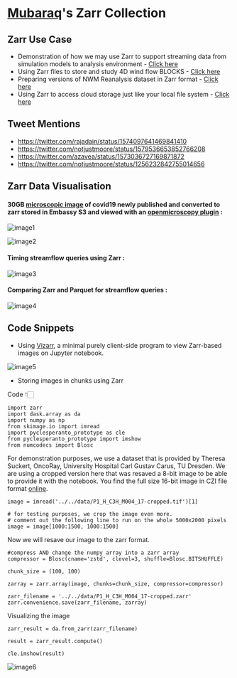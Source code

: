 # [Mubaraq](https://github.com/Mubarraqqq/)'s Zarr Collection


## Zarr Use Case
- Demonstration of how we may use Zarr to support streaming data from simulation models to analysis environment - [Click here](https://medium.com/pangeo/streaming-zarr-ccf0d518b1c0)
- Using Zarr files to store and study 4D wind flow BLOCKS - [Click here](https://vortexfdc.com/zarr-the-new-format-to-store-and-study-4d-wind-flow-blocks/)
- Preparing versions of NWM Reanalysis dataset in Zarr format - [Click here](https://github.com/azavea/noaa-hydro-data/blob/master/src/esip-2022-presentation/save_zarr_data.ipynb)
- Using Zarr to access cloud storage just like your local file system - [Click here](https://measurespace.medium.com/use-zarr-to-access-clound-storage-just-like-your-local-file-system-d67607cb128b)


## Tweet Mentions

- https://twitter.com/rajadain/status/1574097641469841410
- https://twitter.com/notjustmoore/status/1579536653852766208
- https://twitter.com/azavea/status/1573036727169871872
- https://twitter.com/notjustmoore/status/1256232842755014656


## Zarr Data Visualisation

#### 30GB [microscopic image](https://twitter.com/notjustmoore/status/1256232842755014656) of covid19 newly published and converted to zarr stored in Embassy S3 and viewed with an [openmicroscopy plugin](https://www.openmicroscopy.org/bio-formats/) :

![image1](/_data/Mubarraqqq/images/Microscopy1.jpg)

![image2](/_data/Mubarraqqq/images/Microscopy2.jpg)


#### Timing streamflow queries using Zarr :

![image3](/_data/Mubarraqqq/images/TimingZarr.png)


#### Comparing Zarr and Parquet for streamflow queries :

![image4](/_data/Mubarraqqq/images/ComparingPandZ.png)

## Code Snippets

- Using [Vizarr](https://hms-dbmi.github.io/vizarr), a minimal purely client-side program to view Zarr-based images on Jupyter notebook.

![image5](/_data/Mubarraqqq/images/vizarr.png)


- Storing images in chunks using Zarr

Code 👇🏻

```
import zarr
import dask.array as da
import numpy as np
from skimage.io import imread
import pyclesperanto_prototype as cle
from pyclesperanto_prototype import imshow
from numcodecs import Blosc
```
For demonstration purposes, we use a dataset that is provided by Theresa Suckert, OncoRay, University Hospital Carl Gustav Carus, TU Dresden.
We are using a cropped version here that was resaved a 8-bit image to be able to provide it with the notebook. 
You find the full size 16-bit image in CZI file format [online](https://zenodo.org/record/4276076#.YX1F-55BxaQ).

```
image = imread('../../data/P1_H_C3H_M004_17-cropped.tif')[1]

# for testing purposes, we crop the image even more.
# comment out the following line to run on the whole 5000x2000 pixels
image = image[1000:1500, 1000:1500]
```
Now we will resave our image to the zarr format.

```
#compress AND change the numpy array into a zarr array
compressor = Blosc(cname='zstd', clevel=3, shuffle=Blosc.BITSHUFFLE)

chunk_size = (100, 100)

zarray = zarr.array(image, chunks=chunk_size, compressor=compressor)
```


```
zarr_filename = '../../data/P1_H_C3H_M004_17-cropped.zarr'
zarr.convenience.save(zarr_filename, zarray)
```
Visualizing the image

```
zarr_result = da.from_zarr(zarr_filename)

result = zarr_result.compute()

cle.imshow(result)
```
![image6](/_data/Mubarraqqq/images/bioimaging.png)


